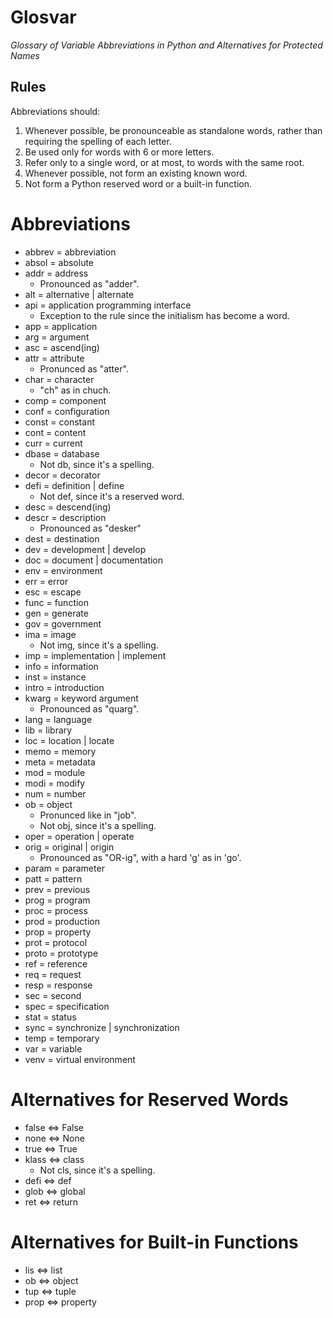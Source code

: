 Glosvar
=======
 *Glossary of Variable Abbreviations in Python and Alternatives for Protected Names*


## Rules
Abbreviations should:
1. Whenever possible, be pronounceable as standalone words, rather than requiring the spelling of each letter.
2. Be used only for words with 6 or more letters.
3. Refer only to a single word, or at most, to words with the same root.
4. Whenever possible, not form an existing known word.
5. Not form a Python reserved word or a built-in function.


# Abbreviations
- abbrev = abbreviation
- absol = absolute
- addr = address
    - Pronounced as "adder".
- alt = alternative | alternate
- api = application programming interface
    - Exception to the rule since the initialism has become a word.
- app = application
- arg = argument
- asc = ascend(ing)
- attr = attribute
    - Pronunced as "atter".
- char = character
    - "ch" as in chuch.
- comp = component
- conf = configuration
- const = constant
- cont = content
- curr = current
- dbase = database
    - Not db, since it's a spelling.
- decor = decorator
- defi = definition | define
    - Not def, since it's a reserved word.
- desc = descend(ing)
- descr = description
    - Pronounced as "desker"
- dest = destination
- dev = development | develop
- doc = document | documentation
- env = environment
- err = error
- esc = escape
- func = function
- gen = generate
- gov = government
- ima = image
    - Not img, since it's a spelling.
- imp = implementation | implement
- info = information
- inst = instance
- intro = introduction
- kwarg = keyword argument
    - Pronounced as "quarg".
- lang = language
- lib = library
- loc = location | locate
- memo = memory
- meta = metadata
- mod = module
- modi = modify
- num = number
- ob = object
    - Pronunced like in "job".
    - Not obj, since it's a spelling.
- oper = operation | operate
- orig = original | origin
    - Pronounced as "OR-ig", with a hard 'g' as in 'go'.
- param = parameter
- patt = pattern
- prev = previous
- prog = program
- proc = process
- prod = production
- prop = property
- prot = protocol
- proto = prototype
- ref = reference
- req = request
- resp = response
- sec = second
- spec = specification
- stat = status
- sync = synchronize | synchronization
- temp = temporary
- var = variable
- venv = virtual environment


# Alternatives for Reserved Words
- false <=> False
- none <=> None
- true <=> True
- klass <=> class
    - Not cls, since it's a spelling.
- defi <=> def
- glob <=> global
- ret <=> return


# Alternatives for Built-in Functions
- lis <=> list
- ob <=> object
- tup <=> tuple
- prop <=> property